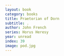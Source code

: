 ```yaml
---
layout: book
category: books
title: Praetorian of Dorn
subtitle: .
author: John French
series: Horus Heresy
year: unread
index: 39
image: pod.jpg
---
```


